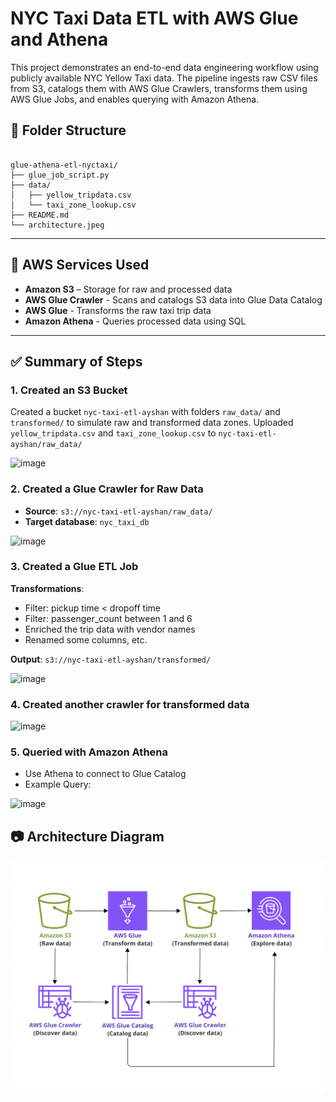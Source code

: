 # NYC Taxi Data ETL with AWS Glue and Athena

This project demonstrates an end-to-end data engineering workflow using publicly available NYC Yellow Taxi data. The pipeline ingests raw CSV files from S3, catalogs them with AWS Glue Crawlers, transforms them using AWS Glue Jobs, and enables querying with Amazon Athena.

## 📁 Folder Structure 

  
``` 

glue-athena-etl-nyctaxi/  
├── glue_job_script.py           
├── data/ 
│   ├── yellow_tripdata.csv
│   └── taxi_zone_lookup.csv 
├── README.md                     
└── architecture.jpeg             

```

---

## 🧪 AWS Services Used
- **Amazon S3** – Storage for raw and processed data 
- **AWS Glue Crawler** - Scans and catalogs S3 data into Glue Data Catalog
- **AWS Glue** - Transforms the raw taxi trip data
- **Amazon Athena** - Queries processed data using SQL

---

## ✅ Summary of Steps

### 1. Created an S3 Bucket
Created a bucket `nyc-taxi-etl-ayshan` with folders `raw_data/` and `transformed/` to simulate raw and transformed data zones. 
Uploaded `yellow_tripdata.csv` and `taxi_zone_lookup.csv` to `nyc-taxi-etl-ayshan/raw_data/`

<img width="1492" height="405" alt="image" src="https://github.com/user-attachments/assets/fc71785c-564b-46bd-af59-8f7d10cadb6d" />


### 2. Created a Glue Crawler for Raw Data
 - **Source**: `s3://nyc-taxi-etl-ayshan/raw_data/`
 - **Target database**: `nyc_taxi_db`

<img width="1217" height="345" alt="image" src="https://github.com/user-attachments/assets/f32449fb-06cf-43e5-985b-4c43684d7cf4" />


### 3. Created a Glue ETL Job
**Transformations**: 
- Filter: pickup time < dropoff time
- Filter: passenger_count between 1 and 6
- Enriched the trip data with vendor names
- Renamed some columns, etc.

**Output**: `s3://nyc-taxi-etl-ayshan/transformed/`

<img width="1478" height="508" alt="image" src="https://github.com/user-attachments/assets/733e131a-3995-423b-97f8-ff2dc878ac9b" />

### 4. Created another crawler for transformed data

<img width="1223" height="338" alt="image" src="https://github.com/user-attachments/assets/83e6cac8-9d49-4b2d-8bcc-b920dd0e5fcf" />

### 5. Queried with Amazon Athena
- Use Athena to connect to Glue Catalog
- Example Query:

<img width="1488" height="559" alt="image" src="https://github.com/user-attachments/assets/e0c4604c-4cd2-45d8-a6e8-b340067beeab" />


## 📷 Architecture Diagram

![Architecture Diagram](architecture.png)
